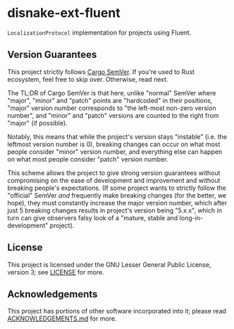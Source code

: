 <!-- SPDX-License-Identifier: LGPL-3.0-only -->

# disnake-ext-fluent

`LocalizationProtocol` implementation for projects using Fluent.

## Version Guarantees

This project strictly follows [Cargo SemVer](https://doc.rust-lang.org/cargo/reference/semver.html).
If you're used to Rust ecosystem, feel free to skip over. Otherwise, read next.

The TL;DR of Cargo SemVer is that here, unlike "normal" SemVer where "major", "minor" and "patch"
points are "hardcoded" in their positions, "major" version number corresponds to "the left-most
non-zero version number", and "minor" and "patch" versions are counted to the right from "major"
(if possible).

Notably, this means that while the project's version stays "instable" (i.e. the leftmost version
number is 0), breaking changes can occur on what most people consider "minor" version number,
and everything else can happen on what most people consider "patch" version number.

This scheme allows the project to give strong version guarantees without compromising on the ease
of development and improvement and without breaking people's expectations. (If some project wants
to strictly follow the "official" SemVer *and* frequently make breaking changes (for the better,
we hope), they must constantly increase the major version number, which after just 5 breaking
changes results in project's version being "5.x.x", which in turn can give observers falsy look of
a "mature, stable and long-in-development" project).

## License

This project is licensed under the GNU Lesser General Public License, version 3; see
[LICENSE](./LICENSE) for more.

## Acknowledgements

This project has portions of other software incorporated into it; please read
[ACKNOWLEDGEMENTS.md](./ACKNOWLEDGEMENTS.md) for more.
